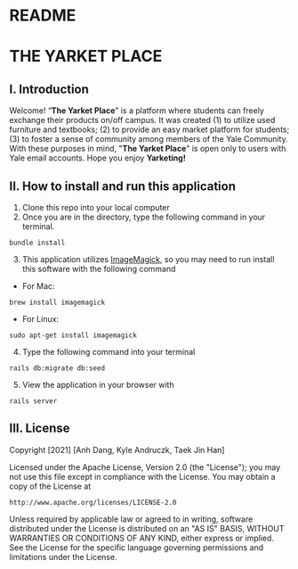 # README 

# THE YARKET PLACE 

## I. Introduction 

Welcome! “**The Yarket Place**” is a platform where students can freely exchange their products on/off campus. It was created (1) to utilize used furniture and textbooks; (2) to provide an easy market platform for students; (3) to foster a sense of community among members of the Yale Community. With these purposes in mind, "**The Yarket Place**" is open only to users with Yale email accounts. Hope you enjoy **Yarketing!**

## II. How to install and run this application

1. Clone this repo into your local computer
2. Once you are in the directory, type the following command in your terminal. 
```
bundle install
```
3. This application utilizes [ImageMagick](https://imagemagick.org/), so you may need to run install this software with the following command
- For Mac:
```
brew install imagemagick
```
- For Linux:
```
sudo apt-get install imagemagick
```
4. Type the following command into your terminal
```
rails db:migrate db:seed
```
5. View the application in your browser with
```
rails server
```

## III. License 

Copyright [2021] [Anh Dang, Kyle Andruczk, Taek Jin Han]

Licensed under the Apache License, Version 2.0 (the "License"); you may not use this file except in compliance with the License. You may obtain a copy of the License at

    http://www.apache.org/licenses/LICENSE-2.0

Unless required by applicable law or agreed to in writing, software distributed under the License is distributed on an "AS IS" BASIS, WITHOUT WARRANTIES OR CONDITIONS OF ANY KIND, either express or implied. See the License for the specific language governing permissions and limitations under the License.
